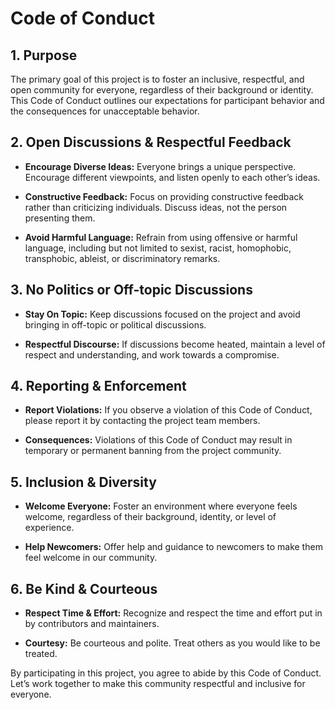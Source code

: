 # Code of Conduct

## 1. Purpose

The primary goal of this project is to foster an inclusive, respectful, and open community for everyone, regardless of their background or identity. This Code of Conduct outlines our expectations for participant behavior and the consequences for unacceptable behavior.

## 2. Open Discussions & Respectful Feedback

- **Encourage Diverse Ideas:** Everyone brings a unique perspective. Encourage different viewpoints, and listen openly to each other’s ideas.
  
- **Constructive Feedback:** Focus on providing constructive feedback rather than criticizing individuals. Discuss ideas, not the person presenting them.
  
- **Avoid Harmful Language:** Refrain from using offensive or harmful language, including but not limited to sexist, racist, homophobic, transphobic, ableist, or discriminatory remarks.

## 3. No Politics or Off-topic Discussions

- **Stay On Topic:** Keep discussions focused on the project and avoid bringing in off-topic or political discussions.
  
- **Respectful Discourse:** If discussions become heated, maintain a level of respect and understanding, and work towards a compromise.

## 4. Reporting & Enforcement

- **Report Violations:** If you observe a violation of this Code of Conduct, please report it by contacting the project team members.
  
- **Consequences:** Violations of this Code of Conduct may result in temporary or permanent banning from the project community.

## 5. Inclusion & Diversity

- **Welcome Everyone:** Foster an environment where everyone feels welcome, regardless of their background, identity, or level of experience.
  
- **Help Newcomers:** Offer help and guidance to newcomers to make them feel welcome in our community.

## 6. Be Kind & Courteous

- **Respect Time & Effort:** Recognize and respect the time and effort put in by contributors and maintainers.
  
- **Courtesy:** Be courteous and polite. Treat others as you would like to be treated.

By participating in this project, you agree to abide by this Code of Conduct. Let’s work together to make this community respectful and inclusive for everyone.

[//]: # (Examle change)